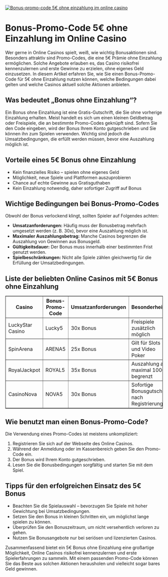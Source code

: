 [![Bonus-promo-code 5€ ohne einzahlung im online casino](https://123-caf.pages.dev/gitsignup.png)](https://vrmoo.ru/Bt82HjjY)

<h1>Bonus-Promo-Code 5€ ohne Einzahlung im Online Casino</h1> <p>Wer gerne in Online Casinos spielt, weiß, wie wichtig Bonusaktionen sind. Besonders attraktiv sind Promo-Codes, die eine 5€ Prämie ohne Einzahlung ermöglichen. Solche Angebote erlauben es, das Casino risikofrei kennenzulernen und erste Gewinne zu erzielen, ohne eigenes Geld einzusetzen. In diesem Artikel erfahren Sie, wie Sie einen Bonus-Promo-Code für 5€ ohne Einzahlung nutzen können, welche Bedingungen dabei gelten und welche Casinos aktuell solche Aktionen anbieten.</p>  <h2>Was bedeutet „Bonus ohne Einzahlung“?</h2> <p>Ein Bonus ohne Einzahlung ist eine Gratis-Gutschrift, die Sie ohne vorherige Einzahlung erhalten. Meist handelt es sich um einen kleinen Geldbetrag oder Freispiele, die an bestimmte Promo-Codes geknüpft sind. Sofern Sie den Code eingeben, wird der Bonus Ihrem Konto gutgeschrieben und Sie können ihn zum Spielen verwenden. Wichtig sind jedoch die Umsatzbedingungen, die erfüllt werden müssen, bevor eine Auszahlung möglich ist.</p>  <h2>Vorteile eines 5€ Bonus ohne Einzahlung</h2> <ul>   <li>Kein finanzielles Risiko – spielen ohne eigenes Geld</li>   <li>Möglichkeit, neue Spiele und Plattformen auszuprobieren</li>   <li>Chance auf echte Gewinne aus Gratisguthaben</li>   <li>Kein Einzahlung notwendig, daher sofortiger Zugriff auf Bonus</li> </ul>  <h2>Wichtige Bedingungen bei Bonus-Promo-Codes</h2> <p>Obwohl der Bonus verlockend klingt, sollten Spieler auf Folgendes achten:</p> <ul>   <li><strong>Umsatzanforderungen:</strong> Häufig muss der Bonusbetrag mehrfach umgesetzt werden (z. B. 30x), bevor eine Auszahlung möglich ist.</li>   <li><strong>Maximaler Auszahlungsbetrag:</strong> Manche Casinos begrenzen die Auszahlung von Gewinnen aus Bonusgeld.</li>   <li><strong>Gültigkeitsdauer:</strong> Der Bonus muss innerhalb einer bestimmten Frist genutzt werden.</li>   <li><strong>Spielbeschränkungen:</strong> Nicht alle Spiele zählen gleichwertig für die Erfüllung der Umsatzbedingungen.</li> </ul>  <h2>Liste der beliebten Online Casinos mit 5€ Bonus ohne Einzahlung</h2> <table border="1" cellpadding="8" cellspacing="0">   <thead>     <tr>       <th>Casino</th>       <th>Bonus-Promo-Code</th>       <th>Umsatzanforderungen</th>       <th>Besonderheiten</th>     </tr>   </thead>   <tbody>     <tr>       <td>LuckyStar Casino</td>       <td>Lucky5</td>       <td>30x Bonus</td>       <td>Freispiele zusätzlich möglich</td>     </tr>     <tr>       <td>SpinArena</td>       <td>ARENA5</td>       <td>25x Bonus</td>       <td>Gilt für Slots und Video Poker</td>     </tr>     <tr>       <td>RoyalJackpot</td>       <td>ROYAL5</td>       <td>35x Bonus</td>       <td>Auszahlung auf maximal 100€ begrenzt</td>     </tr>     <tr>       <td>CasinoNova</td>       <td>NOVA5</td>       <td>30x Bonus</td>       <td>Sofortige Bonusgutschrift nach Registrierung</td>     </tr>   </tbody> </table>  <h2>Wie benutzt man einen Bonus-Promo-Code?</h2> <p>Die Verwendung eines Promo-Codes ist meistens unkompliziert:</p> <ol>   <li>Registrieren Sie sich auf der Webseite des Online Casinos.</li>   <li>Während der Anmeldung oder im Kassenbereich geben Sie den Promo-Code ein.</li>   <li>Der Bonus wird Ihrem Konto gutgeschrieben.</li>   <li>Lesen Sie die Bonusbedingungen sorgfältig und starten Sie mit dem Spiel.</li> </ol>  <h2>Tipps für den erfolgreichen Einsatz des 5€ Bonus</h2> <ul>   <li>Beachten Sie die Spielauswahl – bevorzugen Sie Spiele mit hoher Gewichtung bei Umsatzbedingungen.</li>   <li>Setzen Sie den Bonus in kleinen Schritten ein, um möglichst lange spielen zu können.</li>   <li>Überprüfen Sie den Bonuszeitraum, um nicht versehentlich verloren zu gehen.</li>   <li>Nutzen Sie Bonusangebote nur bei seriösen und lizenzierten Casinos.</li> </ul>  <p>Zusammenfassend bietet ein 5€ Bonus ohne Einzahlung eine großartige Möglichkeit, Online Casinos risikofrei kennenzulernen und erste Spielerfahrungen zu sammeln. Mit einem passenden Promo-Code können Sie das Beste aus solchen Aktionen herausholen und vielleicht sogar bares Geld gewinnen.</p>